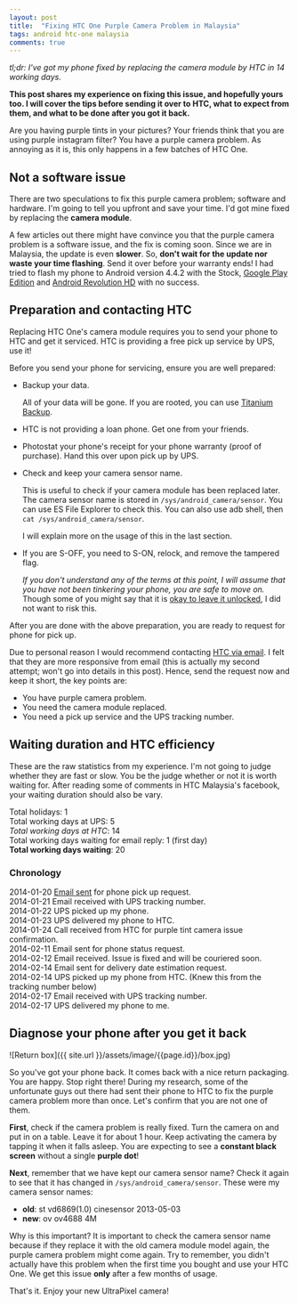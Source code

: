 ```yaml
---
layout: post
title:  "Fixing HTC One Purple Camera Problem in Malaysia"
tags: android htc-one malaysia
comments: true
---
```


*tl;dr: I've got my phone fixed by replacing the camera module by HTC in 14 working days.*

**This post shares my experience on fixing this issue, and hopefully
yours too. I will cover the tips before sending it over to HTC, what to expect from them,
and what to be done after you got it back.**

Are you having purple tints in your pictures? Your friends think that you are
using purple instagram filter? You have a purple camera problem.
As annoying as it is, this only happens in a few batches of HTC One.

## Not a software issue
There are two speculations to fix this purple camera problem; software and hardware.
I'm going to tell you upfront and save your time. 
I'd got mine fixed by replacing the **camera module**.

A few articles out there might have convince you that the purple camera problem is a
software issue, and the fix is coming soon. Since we are in Malaysia, the update is even **slower**.
So, **don't wait for the update nor waste your time flashing**. Send it over before your warranty ends!
I had tried to flash my phone to Android version 4.4.2 with the Stock, [Google Play Edition][gpe] and
[Android Revolution HD][android-revolution-hd] with no success.

## Preparation and contacting HTC
Replacing HTC One's camera module requires you to send your phone to HTC
and get it serviced. HTC is providing a free pick up service by UPS, use it!

Before you send your phone for servicing, ensure you are well prepared:

- Backup your data.

  All of your data will be gone.
  If you are rooted, you can use [Titanium Backup][titanium-backup].

- HTC is not providing a loan phone. Get one from your friends.

- Photostat your phone's receipt for your phone warranty (proof of purchase).
  Hand this over upon pick up by UPS.

- Check and keep your camera sensor name.

  This is useful to check if your camera module has been 
  replaced later. The camera sensor name is stored in `/sys/android_camera/sensor`. You can use ES File Explorer to check this. You can also use adb shell, then `cat /sys/android_camera/sensor`.

  I will explain more on the usage of this in the last section.

- If you are S-OFF, you need to S-ON, relock, and remove the tampered flag.

  *If you don't understand any of the terms at this point, I will assume that you have not been
  tinkering your phone, you are safe to move on.*
  Though  some of you might say that it is [okay to leave it unlocked][warranty-void],
  I did not want to risk this.

After you are done with the above preparation, you are ready to request for phone for pick up.

Due to personal reason I would recommend contacting [HTC via email][htc-email]. I felt that
they are more responsive from email (this is actually my second attempt; won't go into
details in this post). Hence, send the request now and keep it short, the key points are:

- You have purple camera problem.
- You need the camera module replaced.
- You need a pick up service and the UPS tracking number.

## Waiting duration and HTC efficiency
These are the raw statistics from my experience. I'm not going to judge whether
they are fast or slow. You be the judge whether or not it is worth waiting for.
After reading some of comments in HTC Malaysia's facebook, your waiting duration should
also be vary.

Total holidays: 1  
Total working days at UPS: 5  
*Total working days at HTC*: 14  
Total working days waiting for email reply: 1 (first day)  
**Total working days waiting**: 20  

### Chronology
2014-01-20 [Email sent][htc-email] for phone pick up request.  
2014-01-21 Email received with UPS tracking number.  
2014-01-22 UPS picked up my phone.  
2014-01-23 UPS delivered my phone to HTC.  
2014-01-24 Call received from HTC for purple tint camera issue confirmation.  
2014-02-11 Email sent for phone status request.  
2014-02-12 Email received. Issue is fixed and will be couriered soon.  
2014-02-14 Email sent for delivery date estimation request.  
2014-02-14 UPS picked up my phone from HTC. (Knew this from the tracking number below)  
2014-02-17 Email received with UPS tracking number.  
2014-02-17 UPS delivered my phone to me.  

## Diagnose your phone after you get it back

![Return box]({{ site.url }}/assets/image/{{page.id}}/box.jpg)

So you've got your phone back. It comes back with a nice return packaging.
You are happy. Stop right there! During my research,
some of the unfortunate guys out there had sent their phone to HTC to fix the purple
camera problem more than once. Let's confirm that you are not one of them.

**First**, check if the camera problem is really fixed. Turn the camera on and put in on
a table. Leave it for about 1 hour. Keep activating the camera by tapping it 
when it falls asleep. You are expecting to see a **constant black screen** without
a single **purple dot**!

**Next**, remember that we have kept our camera sensor name? Check
it again to see that it has changed in `/sys/android_camera/sensor`.
These were my camera sensor names:

- **old**: st vd6869(1.0) cinesensor 2013-05-03
- **new**: ov ov4688 4M

Why is this important? It is important to check the camera sensor name because if they replace it
with the old camera module model again, the purple camera problem might come again.
Try to remember, you didn't actually have this problem when the first time you
bought and use your HTC One. We get this issue **only** after a few months of usage.

That's it. Enjoy your new UltraPixel camera!

[gpe]: http://forum.xda-developers.com/showthread.php?t=2358781
[android-revolution-hd]: http://android-revolution-hd.blogspot.com/
[htc-email]: http://www.htc.com/sea/contact/email/
[titanium-backup]: https://play.google.com/store/apps/details?id=com.keramidas.TitaniumBackup
[warranty-void]: http://android-revolution-hd.blogspot.com/2013/03/unlocking-bootloader-or-flashing-custom.html
